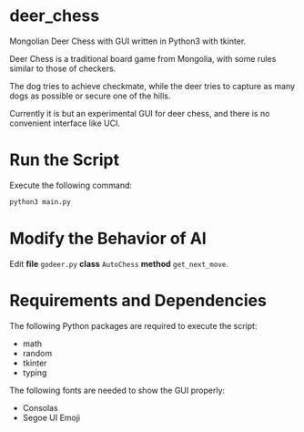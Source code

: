 # deer_chess

Mongolian Deer Chess with GUI written in Python3 with tkinter.

Deer Chess is a traditional board game from Mongolia, with some rules similar to those of checkers.

The dog tries to achieve checkmate, while the deer tries to capture as many dogs as possible or secure one of the hills.

Currently it is but an experimental GUI for deer chess, and there is no convenient interface like UCI.

# Run the Script

Execute the following command:

```sh
python3 main.py
```

# Modify the Behavior of AI

Edit **file** ```godeer.py``` **class** ```AutoChess``` **method** ```get_next_move```.

# Requirements and Dependencies

The following Python packages are required to execute the script:

- math
- random
- tkinter
- typing

The following fonts are needed to show the GUI properly:

- Consolas
- Segoe UI Emoji
